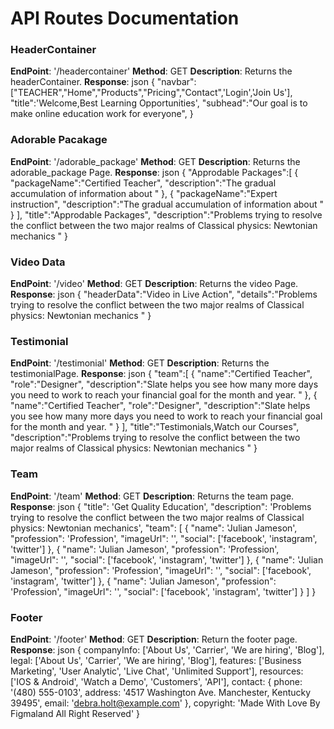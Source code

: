 # API Routes Documentation

### HeaderContainer 
**EndPoint**: '/headercontainer'
**Method**: GET
**Description**: Returns the headerContainer.
**Response**:
json
{
   "navbar":["TEACHER","Home","Products","Pricing","Contact",'Login','Join Us'],
    "title":'Welcome,Best Learning Opportunities',
    "subhead":"Our goal is to make online education work for everyone",
}

### Adorable Pacakage
**EndPoint**: '/adorable_package'
**Method**: GET
**Description**: Returns the adorable_package Page.
**Response**:
json
{
   "Approdable Packages":[
       {
          "packageName":"Certified Teacher",
          "description":"The gradual accumulation of information about "
       },
       {
          "packageName":"Expert instruction",
          "description":"The gradual accumulation of information about "
       }
    ],
    "title":"Approdable Packages",
    "description":"Problems trying to resolve the conflict between the two major realms of Classical physics: Newtonian mechanics  "
}

### Video Data
**EndPoint**: '/video'
**Method**: GET
**Description**: Returns the video Page.
**Response**:
json
{
   "headerData":"Video in Live Action",
    "details":"Problems trying to resolve the conflict between the two major realms of Classical physics: Newtonian mechanics "
}

### Testimonial
**EndPoint**: '/testimonial'
**Method**: GET
**Description**: Returns the testimonialPage.
**Response**:
json
{
   "team":[
     {
        "name":"Certified Teacher",
        "role":"Designer",
        "description":"Slate helps you see how many more days you need to work to reach your financial goal for the month and year. "
     },
     {
      "name":"Certified Teacher",
      "role":"Designer",
      "description":"Slate helps you see how many more days you need to work to reach your financial goal for the month and year. "
     }
  ],
  "title":"Testimonials,Watch our Courses",
  "description":"Problems trying to resolve the conflict between the two major realms of Classical physics: Newtonian mechanics "
}


### Team
**EndPoint**: '/team'
**Method**: GET
**Description**: Returns the team page.
**Response**:
json
{
    "title": 'Get Quality Education',
    "description": 'Problems trying to resolve the conflict between the two major realms of Classical physics: Newtonian mechanics',
    "team": [
        {
            "name": 'Julian Jameson',
            "profession": 'Profession',
            "imageUrl": '',
            "social": ['facebook', 'instagram', 'twitter']
        },
        {
            "name": 'Julian Jameson',
            "profession": 'Profession',
            "imageUrl": '',
            "social": ['facebook', 'instagram', 'twitter']
        },
        {
            "name": 'Julian Jameson',
            "profession": 'Profession',
            "imageUrl": '',
            "social": ['facebook', 'instagram', 'twitter']
        },
        {
            "name": 'Julian Jameson',
            "profession": 'Profession',
            "imageUrl": '',
            "social": ['facebook', 'instagram', 'twitter']
        }
    ]
}

### Footer
**EndPoint**: '/footer'
**Method**: GET
**Description**: Return the footer page.
**Response**:
json
{
     companyInfo: ['About Us', 'Carrier', 'We are hiring', 'Blog'],
        legal: ['About Us', 'Carrier', 'We are hiring', 'Blog'],
        features: ['Business Marketing', 'User Analytic', 'Live Chat', 'Unlimited Support'],
        resources: ['IOS & Android', 'Watch a Demo', 'Customers', 'API'],
        contact: {
            phone: '(480) 555-0103',
            address: '4517 Washington Ave. Manchester, Kentucky 39495',
            email: 'debra.holt@example.com'
        },
        copyright: 'Made With Love By Figmaland All Right Reserved'
}